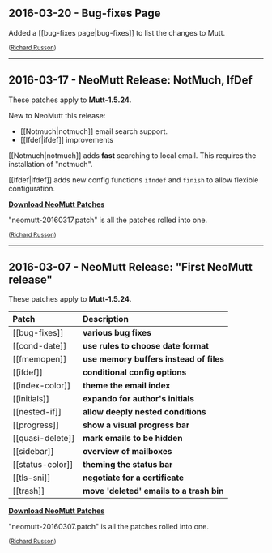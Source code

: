 ## <a name="2016-03-20"></a>2016-03-20 - Bug-fixes Page

Added a [[bug-fixes page|bug-fixes]] to list the changes to Mutt.

<sub>([Richard Russon](https://github.com/flatcap))</sub>

---

## <a name="2016-03-17"></a>2016-03-17 - NeoMutt Release: NotMuch, IfDef

These patches apply to **Mutt-1.5.24.**

New to NeoMutt this release:
- [[Notmuch|notmuch]] email search support.
- [[Ifdef|ifdef]] improvements

[[Notmuch|notmuch]] adds **fast** searching to local email.
This requires the installation of "notmuch".

[[Ifdef|ifdef]] adds new config functions `ifndef` and `finish` to allow
flexible configuration.

**[Download NeoMutt Patches](https://github.com/neomutt/neomutt/releases/download/neomutt-20160317/neomutt-patches-20160317.tar.gz)**

"neomutt-20160317.patch" is all the patches rolled into one.

<sub>([Richard Russon](https://github.com/flatcap))</sub>

---

## <a name="2016-03-07"></a>2016-03-07 - NeoMutt Release: "First **NeoMutt** release"

These patches apply to **Mutt-1.5.24.**

| Patch            | Description                              |
|:-----------------|:-----------------------------------------|
| [[bug-fixes]]    | **various bug fixes**                    |
| [[cond-date]]    | **use rules to choose date format**      |
| [[fmemopen]]     | **use memory buffers instead of files**  |
| [[ifdef]]        | **conditional config options**           |
| [[index-color]]  | **theme the email index**                |
| [[initials]]     | **expando for author's initials**        |
| [[nested-if]]    | **allow deeply nested conditions**       |
| [[progress]]     | **show a visual progress bar**           |
| [[quasi-delete]] | **mark emails to be hidden**             |
| [[sidebar]]      | **overview of mailboxes**                |
| [[status-color]] | **theming the status bar**               |
| [[tls-sni]]      | **negotiate for a certificate**          |
| [[trash]]        | **move 'deleted' emails to a trash bin** |

**[Download NeoMutt Patches](https://github.com/neomutt/neomutt/releases/download/neomutt-20160307/neomutt-patches-20160307.tar.gz)**

"neomutt-20160307.patch" is all the patches rolled into one.

<sub>([Richard Russon](https://github.com/flatcap))</sub>

